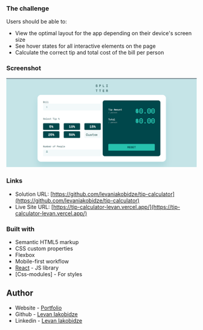 ### The challenge

Users should be able to:

- View the optimal layout for the app depending on their device's screen size
- See hover states for all interactive elements on the page
- Calculate the correct tip and total cost of the bill per person

### Screenshot

![](./src/assets/tipCalc.png)

### Links

- Solution URL: [https://github.com/levaniakobidze/tip-calculator](https://github.com/levaniakobidze/tip-calculator)
- Live Site URL: [https://tip-calculator-levan.vercel.app/](https://tip-calculator-levan.vercel.app/)

### Built with

- Semantic HTML5 markup
- CSS custom properties
- Flexbox
- Mobile-first workflow
- [React](https://reactjs.org/) - JS library
- [Css-modules] - For styles

## Author

- Website - [Portfolio](https://levaniakobidze.vercel.app/)
- Github - [Levan Iakobidze](https://github.com/levaniakobidze)
- Linkedin - [Levan Iakobidze](https://www.linkedin.com/in/levan-iakobidze-b0b60923b/)
